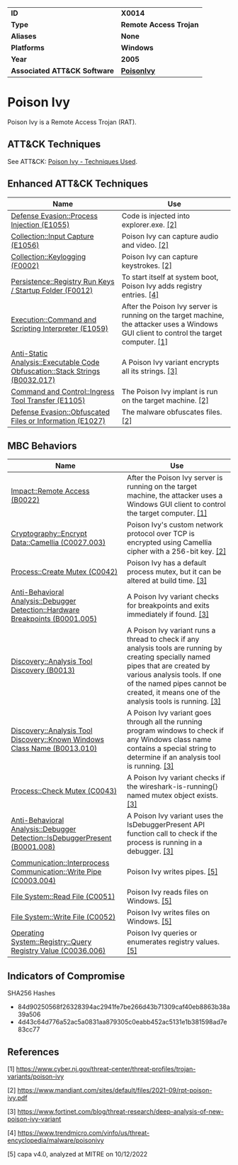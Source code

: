 <table>
<tr>
<td><b>ID</b></td>
<td><b>X0014</b></td>
</tr>
<tr>
<td><b>Type</b></td>
<td><b>Remote Access Trojan</b></td>
</tr>
<tr>
<td><b>Aliases</b></td>
<td><b>None</b></td>
</tr>
<tr>
<td><b>Platforms</b></td>
<td><b>Windows</b></td>
</tr>
<tr>
<td><b>Year</b></td>
<td><b>2005</b></td>
</tr>
<tr>
<td><b>Associated ATT&CK Software</b></td>
<td><b><a href="https://attack.mitre.org/software/S0012/">PoisonIvy</a></b></td>
</tr>
</table>


# Poison Ivy

Poison Ivy is a Remote Access Trojan (RAT).

## ATT&CK Techniques

See ATT&CK: [Poison Ivy - Techniques Used](https://attack.mitre.org/software/S0012/).

## Enhanced ATT&CK Techniques

|Name|Use|
|---|---|
|[Defense Evasion::Process Injection (E1055)](../defense-evasion/process-injection.md)|Code is injected into explorer.exe. [[2]](#2)|
|[Collection::Input Capture (E1056)](../collection/input-capture.md)|Poison Ivy can capture audio and video. [[2]](#2)|
|[Collection::Keylogging (F0002)](../collection/keylogging.md)|Poison Ivy can capture keystrokes. [[2]](#2)|
|[Persistence::Registry Run Keys / Startup Folder (F0012)](../persistence/registry-run-keys-startup-folder.md)|To start itself at system boot, Poison Ivy adds registry entries. [[4]](#4)|
|[Execution::Command and Scripting Interpreter (E1059)](../execution/command-and-scripting-interpreter.md)|After the Poison Ivy server is running on the target machine, the attacker uses a Windows GUI client to control the target computer. [[1]](#1)|
|[Anti-Static Analysis::Executable Code Obfuscation::Stack Strings (B0032.017)](../anti-static-analysis/executable-code-obfuscation.md)|A Poison Ivy variant encrypts all its strings. [[3]](#3)|
|[Command and Control::Ingress Tool Transfer (E1105)](../command-and-control/ingress-tool-transfer.md)|The Poison Ivy implant is run on the target machine. [[2]](#2)|
|[Defense Evasion::Obfuscated Files or Information (E1027)](../defense-evasion/obfuscated-files-or-information.md)|The malware obfuscates files. [[2]](#2)|

## MBC Behaviors

|Name|Use|
|---|---|
|[Impact::Remote Access (B0022)](../impact/remote-access.md)|After the Poison Ivy server is running on the target machine, the attacker uses a Windows GUI client to control the target computer. [[1]](#1)|
|[Cryptography::Encrypt Data::Camellia (C0027.003)](../micro-behaviors/cryptography/encrypt-data.md)|Poison Ivy's custom network protocol over TCP is encrypted using Camellia cipher with a 256-bit key. [[2]](#2)|
|[Process::Create Mutex (C0042)](../micro-behaviors/process/create-mutex.md)|Poison Ivy has a default process mutex, but it can be altered at build time. [[3]](#3)|
|[Anti-Behavioral Analysis::Debugger Detection::Hardware Breakpoints (B0001.005)](../anti-behavioral-analysis/debugger-detection.md)|A Poison Ivy variant checks for breakpoints and exits immediately if found. [[3]](#3)|
|[Discovery::Analysis Tool Discovery (B0013)](../discovery/analysis-tool-discovery.md)|A Poison Ivy variant runs a thread to check if any analysis tools are running by creating specially named pipes that are created by various analysis tools. If one of the named pipes cannot be created, it means one of the analysis tools is running. [[3]](#3)|
|[Discovery::Analysis Tool Discovery::Known Windows Class Name (B0013.010)](../discovery/analysis-tool-discovery.md)|A Poison Ivy variant goes through all the running program windows to check if any Windows class name contains a special string to determine if an analysis tool is running. [[3]](#3)|
|[Process::Check Mutex (C0043)](../micro-behaviors/process/check-mutex.md)|A Poison Ivy variant checks if the wireshark-is-running{} named mutex object exists. [[3]](#3)|
|[Anti-Behavioral Analysis::Debugger Detection::IsDebuggerPresent (B0001.008)](../anti-behavioral-analysis/debugger-detection.md)|A Poison Ivy variant uses the IsDebuggerPresent API function call to check if the process is running in a debugger. [[3]](#3)|
|[Communication::Interprocess Communication::Write Pipe (C0003.004)](../micro-behaviors/communication/interprocess-communication.md)|Poison Ivy writes pipes. [[5]](#5)|
|[File System::Read File (C0051)](../micro-behaviors/file-system/read-file.md)|Poison Ivy reads files on Windows. [[5]](#5)|
|[File System::Write File (C0052)](../micro-behaviors/file-system/writes-file.md)|Poison Ivy writes files on Windows. [[5]](#5)|
|[Operating System::Registry::Query Registry Value (C0036.006)](../micro-behaviors/operating-system/registry.md)|Poison Ivy queries or enumerates registry values. [[5]](#5)|

## Indicators of Compromise

SHA256 Hashes
- 84d90250568f26328394ac2941fe7be266d43b71309caf40eb8863b38a39a506
- 4d43c64d776a52ac5a0831aa879305c0eabb452ac5131e1b381598ad7e83cc77

## References

<a name="1">[1]</a> https://www.cyber.nj.gov/threat-center/threat-profiles/trojan-variants/poison-ivy

<a name="2">[2]</a> https://www.mandiant.com/sites/default/files/2021-09/rpt-poison-ivy.pdf

<a name="3">[3]</a> https://www.fortinet.com/blog/threat-research/deep-analysis-of-new-poison-ivy-variant

<a name="4">[4]</a> https://www.trendmicro.com/vinfo/us/threat-encyclopedia/malware/poisonivy

<a name="5">[5]</a> capa v4.0, analyzed at MITRE on 10/12/2022

